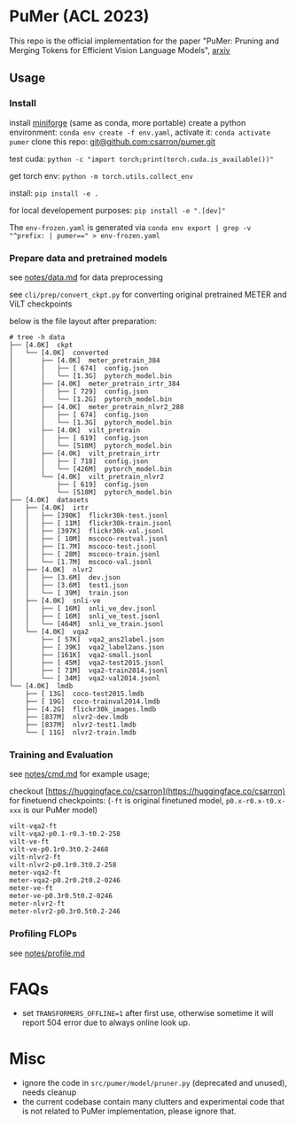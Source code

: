 # PuMer (ACL 2023)

This repo is the official implementation for the paper "PuMer: Pruning and Merging Tokens for Efficient Vision Language Models", [arxiv](https://arxiv.org/abs/2305.17530)

## Usage

### Install

<!-- install [poetry](https://python-poetry.org/docs/#osx--linux--bashonwindows-install-instructions) -->
install [miniforge](https://github.com/conda-forge/miniforge#miniforge3) (same as conda, more portable)
create a python environment: `conda env create -f env.yaml`, activate it: `conda activate pumer`
clone this repo: [git@github.com:csarron/pumer.git](https://github.com/csarron/pumer.git)

test cuda: `python -c "import torch;print(torch.cuda.is_available())"`

get torch env: `python -m torch.utils.collect_env`

install: `pip install -e .`

for local developement purposes: `pip install -e ".[dev]"`

The `env-frozen.yaml` is generated via `conda env export | grep -v "^prefix: | pumer==" > env-frozen.yaml`


### Prepare data and pretrained models

see [notes/data.md](./notes/data.md) for data preprocessing

see `cli/prep/convert_ckpt.py` for converting original pretrained METER and ViLT checkpoints

below is the file layout after preparation:

```text
# tree -h data
├── [4.0K]  ckpt
│   └── [4.0K]  converted
│       ├── [4.0K]  meter_pretrain_384
│       │   ├── [ 674]  config.json
│       │   └── [1.3G]  pytorch_model.bin
│       ├── [4.0K]  meter_pretrain_irtr_384
│       │   ├── [ 729]  config.json
│       │   └── [1.2G]  pytorch_model.bin
│       ├── [4.0K]  meter_pretrain_nlvr2_288
│       │   ├── [ 674]  config.json
│       │   └── [1.3G]  pytorch_model.bin
│       ├── [4.0K]  vilt_pretrain
│       │   ├── [ 619]  config.json
│       │   └── [518M]  pytorch_model.bin
│       ├── [4.0K]  vilt_pretrain_irtr
│       │   ├── [ 718]  config.json
│       │   └── [426M]  pytorch_model.bin
│       └── [4.0K]  vilt_pretrain_nlvr2
│           ├── [ 619]  config.json
│           └── [518M]  pytorch_model.bin
├── [4.0K]  datasets
│   ├── [4.0K]  irtr
│   │   ├── [390K]  flickr30k-test.jsonl
│   │   ├── [ 11M]  flickr30k-train.jsonl
│   │   ├── [397K]  flickr30k-val.jsonl
│   │   ├── [ 10M]  mscoco-restval.jsonl
│   │   ├── [1.7M]  mscoco-test.jsonl
│   │   ├── [ 28M]  mscoco-train.jsonl
│   │   └── [1.7M]  mscoco-val.jsonl
│   ├── [4.0K]  nlvr2
│   │   ├── [3.6M]  dev.json
│   │   ├── [3.6M]  test1.json
│   │   └── [ 39M]  train.json
│   ├── [4.0K]  snli-ve
│   │   ├── [ 16M]  snli_ve_dev.jsonl
│   │   ├── [ 16M]  snli_ve_test.jsonl
│   │   └── [464M]  snli_ve_train.jsonl
│   └── [4.0K]  vqa2
│       ├── [ 57K]  vqa2_ans2label.json
│       ├── [ 39K]  vqa2_label2ans.json
│       ├── [161K]  vqa2-small.jsonl
│       ├── [ 45M]  vqa2-test2015.jsonl
│       ├── [ 71M]  vqa2-train2014.jsonl
│       └── [ 34M]  vqa2-val2014.jsonl
└── [4.0K]  lmdb
    ├── [ 13G]  coco-test2015.lmdb
    ├── [ 19G]  coco-trainval2014.lmdb
    ├── [4.2G]  flickr30k_images.lmdb
    ├── [837M]  nlvr2-dev.lmdb
    ├── [837M]  nlvr2-test1.lmdb
    └── [ 11G]  nlvr2-train.lmdb
```


### Training and Evaluation

see [notes/cmd.md](./notes/cmd.md) for example usage;

checkout [https://huggingface.co/csarron](https://huggingface.co/csarron) for finetuend checkpoints: 
(`-ft` is original finetuned model, `p0.x-r0.x-t0.x-xxx` is our PuMer model)

```text
vilt-vqa2-ft
vilt-vqa2-p0.1-r0.3-t0.2-258
vilt-ve-ft 
vilt-ve-p0.1r0.3t0.2-2468 
vilt-nlvr2-ft 
vilt-nlvr2-p0.1r0.3t0.2-258
meter-vqa2-ft
meter-vqa2-p0.2r0.2t0.2-0246
meter-ve-ft 
meter-ve-p0.3r0.5t0.2-0246 
meter-nlvr2-ft 
meter-nlvr2-p0.3r0.5t0.2-246
```

### Profiling FLOPs

see [notes/profile.md](./notes/profile.md)

# FAQs

- set `TRANSFORMERS_OFFLINE=1` after first use, otherwise sometime it will report 504 error due to always online look up.

# Misc

- ignore the code in `src/pumer/model/pruner.py` (deprecated and unused), needs cleanup
- the current codebase contain many clutters and experimental code that is not related to PuMer implementation, please ignore that.

